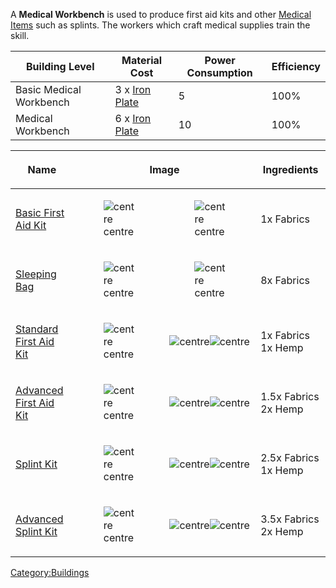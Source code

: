 A **Medical Workbench** is used to produce first aid kits and other
[Medical Items](Medical_Items.md "wikilink") such as splints. The workers
which craft medical supplies train the [](Field_Medic.md) skill.

| **Building Level**      | **Material Cost**                       | **Power Consumption** | **Efficiency** |
|-------------------------|-----------------------------------------|-----------------------|----------------|
| Basic Medical Workbench | 3 x [Iron Plate](Iron_Plate.md "wikilink") | 5                     | 100%           |
| Medical Workbench       | 6 x [Iron Plate](Iron_Plate.md "wikilink") | 10                    | 100%           |

<table>
<thead>
<tr class="header">
<th><p>Name</p></th>
<th colspan="2"><p>Image</p></th>
<th><p>Ingredients</p></th>
</tr>
</thead>
<tbody>
<tr class="odd">
<td><p><a href="Basic_First_Aid_Kit" title="wikilink">Basic First Aid
Kit</a></p></td>
<td><figure>
<img src="Basic_First_Aid_Kit.png" title="centre" />
<figcaption>centre</figcaption>
</figure></td>
<td><figure>
<img src="Fabrics.png" title="centre" />
<figcaption>centre</figcaption>
</figure></td>
<td><p>1x Fabrics</p></td>
</tr>
<tr class="even">
<td><p><a href="Sleeping_Bag" title="wikilink">Sleeping Bag</a></p></td>
<td><figure>
<img src="Sleeping_Bag.png" title="centre" />
<figcaption>centre</figcaption>
</figure></td>
<td><figure>
<img src="Fabrics.png" title="centre" />
<figcaption>centre</figcaption>
</figure></td>
<td><p>8x Fabrics</p></td>
</tr>
<tr class="odd">
<td><p><a href="Standard_First_Aid_Kit" title="wikilink">Standard First
Aid Kit</a></p></td>
<td><figure>
<img src="Standard_First_Aid_Kit.png" title="centre" />
<figcaption>centre</figcaption>
</figure></td>
<td><p><img src="Fabrics.png" title="centre" alt="centre" /><img
src="Hemp.png" title="centre" alt="centre" /></p></td>
<td><p>1x Fabrics 1x Hemp</p></td>
</tr>
<tr class="even">
<td><p><a href="Advanced_First_Aid_Kit" title="wikilink">Advanced First
Aid Kit</a></p></td>
<td><figure>
<img src="Advanced_First_Aid_Kit.png" title="centre" />
<figcaption>centre</figcaption>
</figure></td>
<td><p><img src="Fabrics.png" title="centre" alt="centre" /><img
src="Hemp.png" title="centre" alt="centre" /></p></td>
<td><p>1.5x Fabrics 2x Hemp</p></td>
</tr>
<tr class="odd">
<td><p><a href="Splint_Kit" title="wikilink">Splint Kit</a></p></td>
<td><figure>
<img src="Splint_Kit.png" title="centre" />
<figcaption>centre</figcaption>
</figure></td>
<td><p><img src="Fabrics.png" title="centre" alt="centre" /><img
src="Hemp.png" title="centre" alt="centre" /></p></td>
<td><p>2.5x Fabrics 1x Hemp</p></td>
</tr>
<tr class="even">
<td><p><a href="Advanced_Splint_Kit" title="wikilink">Advanced Splint
Kit</a></p></td>
<td><figure>
<img src="Advanced_Splint_Kit.png" title="centre" />
<figcaption>centre</figcaption>
</figure></td>
<td><p><img src="Fabrics.png" title="centre" alt="centre" /><img
src="Hemp.png" title="centre" alt="centre" /></p></td>
<td><p>3.5x Fabrics 2x Hemp</p></td>
</tr>
</tbody>
</table>

[Category:Buildings](Category:Buildings "wikilink")